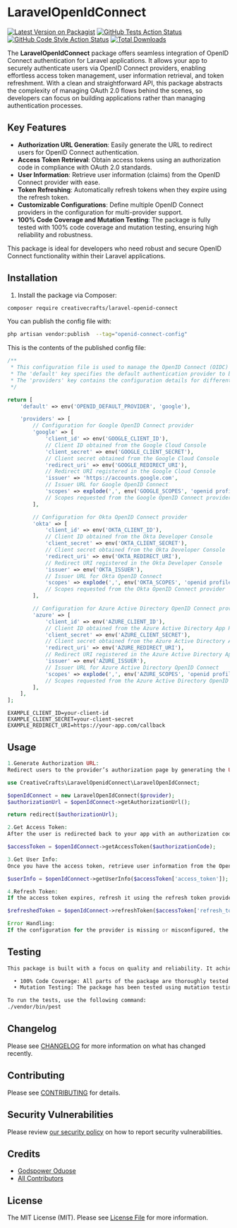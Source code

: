 # LaravelOpenIdConnect

[![Latest Version on Packagist](https://img.shields.io/packagist/v/creativecrafts/laravel-openid-connect.svg?style=flat-square)](https://packagist.org/packages/creativecrafts/laravel-openid-connect)
[![GitHub Tests Action Status](https://img.shields.io/github/actions/workflow/status/creativecrafts/laravel-openid-connect/run-tests.yml?branch=main&label=tests&style=flat-square)](https://github.com/creativecrafts/laravel-openid-connect/actions?query=workflow%3Arun-tests+branch%3Amain)
[![GitHub Code Style Action Status](https://img.shields.io/github/actions/workflow/status/creativecrafts/laravel-openid-connect/fix-php-code-style-issues.yml?branch=main&label=code%20style&style=flat-square)](https://github.com/creativecrafts/laravel-openid-connect/actions?query=workflow%3A"Fix+PHP+code+style+issues"+branch%3Amain)
[![Total Downloads](https://img.shields.io/packagist/dt/creativecrafts/laravel-openid-connect.svg?style=flat-square)](https://packagist.org/packages/creativecrafts/laravel-openid-connect)

The **LaravelOpenIdConnect** package offers seamless integration of OpenID Connect authentication for Laravel applications. It allows your app to securely authenticate users via OpenID Connect providers, enabling effortless access token management, user information retrieval, and token refreshment. With a clean and straightforward API, this package abstracts the complexity of managing OAuth 2.0 flows behind the scenes, so developers can focus on building applications rather than managing authentication processes.

## Key Features

- **Authorization URL Generation**: Easily generate the URL to redirect users for OpenID Connect authentication.
- **Access Token Retrieval**: Obtain access tokens using an authorization code in compliance with OAuth 2.0 standards.
- **User Information**: Retrieve user information (claims) from the OpenID Connect provider with ease.
- **Token Refreshing**: Automatically refresh tokens when they expire using the refresh token.
- **Customizable Configurations**: Define multiple OpenID Connect providers in the configuration for multi-provider support.
- **100% Code Coverage and Mutation Testing**: The package is fully tested with 100% code coverage and mutation testing, ensuring high reliability and robustness.

This package is ideal for developers who need robust and secure OpenID Connect functionality within their Laravel applications.

## Installation

1. Install the package via Composer:

```bash
composer require creativecrafts/laravel-openid-connect
```

You can publish the config file with:

```bash
php artisan vendor:publish  --tag="openid-connect-config"
```

This is the contents of the published config file:

```php
/**
 * This configuration file is used to manage the OpenID Connect (OIDC) settings for the Laravel application.
 * The 'default' key specifies the default authentication provider to be used.
 * The 'providers' key contains the configuration details for different OIDC providers.
 */

return [
    'default' => env('OPENID_DEFAULT_PROVIDER', 'google'),

    'providers' => [
        // Configuration for Google OpenID Connect provider
        'google' => [
            'client_id' => env('GOOGLE_CLIENT_ID'),
            // Client ID obtained from the Google Cloud Console
            'client_secret' => env('GOOGLE_CLIENT_SECRET'),
            // Client secret obtained from the Google Cloud Console
            'redirect_uri' => env('GOOGLE_REDIRECT_URI'),
            // Redirect URI registered in the Google Cloud Console
            'issuer' => 'https://accounts.google.com',
            // Issuer URL for Google OpenID Connect
            'scopes' => explode(',', env('GOOGLE_SCOPES', 'openid profile email')),
            // Scopes requested from the Google OpenID Connect provider
        ],

        // Configuration for Okta OpenID Connect provider
        'okta' => [
            'client_id' => env('OKTA_CLIENT_ID'),
            // Client ID obtained from the Okta Developer Console
            'client_secret' => env('OKTA_CLIENT_SECRET'),
            // Client secret obtained from the Okta Developer Console
            'redirect_uri' => env('OKTA_REDIRECT_URI'),
            // Redirect URI registered in the Okta Developer Console
            'issuer' => env('OKTA_ISSUER'),
            // Issuer URL for Okta OpenID Connect
            'scopes' => explode(',', env('OKTA_SCOPES', 'openid profile email')),
            // Scopes requested from the Okta OpenID Connect provider
        ],

        // Configuration for Azure Active Directory OpenID Connect provider
        'azure' => [
            'client_id' => env('AZURE_CLIENT_ID'),
            // Client ID obtained from the Azure Active Directory App Registration
            'client_secret' => env('AZURE_CLIENT_SECRET'),
            // Client secret obtained from the Azure Active Directory App Registration
            'redirect_uri' => env('AZURE_REDIRECT_URI'),
            // Redirect URI registered in the Azure Active Directory App Registration
            'issuer' => env('AZURE_ISSUER'),
            // Issuer URL for Azure Active Directory OpenID Connect
            'scopes' => explode(',', env('AZURE_SCOPES', 'openid profile email')),
            // Scopes requested from the Azure Active Directory OpenID Connect provider
        ],
    ],
];
```
```
EXAMPLE_CLIENT_ID=your-client-id
EXAMPLE_CLIENT_SECRET=your-client-secret
EXAMPLE_REDIRECT_URI=https://your-app.com/callback
```

## Usage

```php
1.Generate Authorization URL:
Redirect users to the provider’s authorization page by generating the URL using the getAuthorizationUrl() method.

use CreativeCrafts\LaravelOpenidConnect\LaravelOpenIdConnect;

$openIdConnect = new LaravelOpenIdConnect($provider);
$authorizationUrl = $openIdConnect->getAuthorizationUrl();

return redirect($authorizationUrl);

2.Get Access Token:
After the user is redirected back to your app with an authorization code, you can exchange the code for an access token.

$accessToken = $openIdConnect->getAccessToken($authorizationCode);

3.Get User Info:
Once you have the access token, retrieve user information from the OpenID Connect provider.

$userInfo = $openIdConnect->getUserInfo($accessToken['access_token']);

4.Refresh Token:
If the access token expires, refresh it using the refresh token provided.

$refreshedToken = $openIdConnect->refreshToken($accessToken['refresh_token']);

Error Handling:
If the configuration for the provider is missing or misconfigured, the package throws an InvalidProviderConfigurationException. Ensure that all necessary configurations, such as the issuer URL, client ID, and client secret, are correctly set.
```

## Testing

```bash
This package is built with a focus on quality and reliability. It achieves:

  • 100% Code Coverage: All parts of the package are thoroughly tested to ensure full coverage.
  • Mutation Testing: The package has been tested using mutation testing techniques, which simulate errors to verify that the tests are robust and catch potential issues. This ensures that the package can handle real-world scenarios with high confidence.

To run the tests, use the following command:
./vendor/bin/pest
```

## Changelog

Please see [CHANGELOG](CHANGELOG.md) for more information on what has changed recently.

## Contributing

Please see [CONTRIBUTING](CONTRIBUTING.md) for details.

## Security Vulnerabilities

Please review [our security policy](../../security/policy) on how to report security vulnerabilities.

## Credits

- [Godspower Oduose](https://github.com/rockblings)
- [All Contributors](../../contributors)

## License

The MIT License (MIT). Please see [License File](LICENSE.md) for more information.
